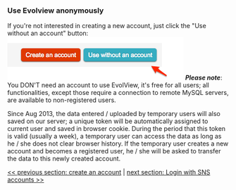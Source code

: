 ### Use Evolview anonymously
If you're not interested in creating a new account, just click the "Use without an account" button:
![](images/UseAnonymousely_use_anonymously.png)
_**Please note**_: You DON'T need an account to use EvolView, it's free for all users; all functionalities, except those require a connection to remote MySQL servers, are available to non-registered users.

Since Aug 2013, the data entered / uploaded by temporary users will also saved on our server; a unique token will be automatically assigned to current user and saved in browser cookie. During the period that this token is valid (usually a week), a temporary user can access the data as long as he / she does not clear browser history. If the temporary user creates a new account and becomes a registered user, he / she will be asked to transfer the data to this newly created account.

[<< previous section: create an account](CreateNewAccount)      |       [next section: Login with SNS accounts >>](LoginWithSNSAccounts)
